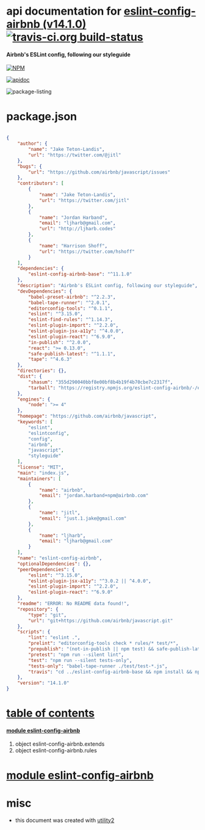 # api documentation for  [eslint-config-airbnb (v14.1.0)](https://github.com/airbnb/javascript)  [![travis-ci.org build-status](https://api.travis-ci.org/npmdoc/node-npmdoc-eslint-config-airbnb.svg)](https://travis-ci.org/npmdoc/node-npmdoc-eslint-config-airbnb)
#### Airbnb's ESLint config, following our styleguide

[![NPM](https://nodei.co/npm/eslint-config-airbnb.png?downloads=true)](https://www.npmjs.com/package/eslint-config-airbnb)

[![apidoc](https://npmdoc.github.io/node-npmdoc-eslint-config-airbnb/build/screen-capture.buildNpmdoc.browser._2Fhome_2Ftravis_2Fbuild_2Fnpmdoc_2Fnode-npmdoc-eslint-config-airbnb_2Ftmp_2Fbuild_2Fapidoc.html.png)](https://npmdoc.github.io/node-npmdoc-eslint-config-airbnb/build..beta..travis-ci.org/apidoc.html)

![package-listing](https://npmdoc.github.io/node-npmdoc-eslint-config-airbnb/build/screen-capture.npmPackageListing.svg)



# package.json

```json

{
    "author": {
        "name": "Jake Teton-Landis",
        "url": "https://twitter.com/@jitl"
    },
    "bugs": {
        "url": "https://github.com/airbnb/javascript/issues"
    },
    "contributors": [
        {
            "name": "Jake Teton-Landis",
            "url": "https://twitter.com/jitl"
        },
        {
            "name": "Jordan Harband",
            "email": "ljharb@gmail.com",
            "url": "http://ljharb.codes"
        },
        {
            "name": "Harrison Shoff",
            "url": "https://twitter.com/hshoff"
        }
    ],
    "dependencies": {
        "eslint-config-airbnb-base": "^11.1.0"
    },
    "description": "Airbnb's ESLint config, following our styleguide",
    "devDependencies": {
        "babel-preset-airbnb": "^2.2.3",
        "babel-tape-runner": "^2.0.1",
        "editorconfig-tools": "^0.1.1",
        "eslint": "^3.15.0",
        "eslint-find-rules": "^1.14.3",
        "eslint-plugin-import": "^2.2.0",
        "eslint-plugin-jsx-a11y": "^4.0.0",
        "eslint-plugin-react": "^6.9.0",
        "in-publish": "^2.0.0",
        "react": ">= 0.13.0",
        "safe-publish-latest": "^1.1.1",
        "tape": "^4.6.3"
    },
    "directories": {},
    "dist": {
        "shasum": "355d290040bbf8e00bf8b4b19f4b70cbe7c2317f",
        "tarball": "https://registry.npmjs.org/eslint-config-airbnb/-/eslint-config-airbnb-14.1.0.tgz"
    },
    "engines": {
        "node": ">= 4"
    },
    "homepage": "https://github.com/airbnb/javascript",
    "keywords": [
        "eslint",
        "eslintconfig",
        "config",
        "airbnb",
        "javascript",
        "styleguide"
    ],
    "license": "MIT",
    "main": "index.js",
    "maintainers": [
        {
            "name": "airbnb",
            "email": "jordan.harband+npm@airbnb.com"
        },
        {
            "name": "jitl",
            "email": "just.1.jake@gmail.com"
        },
        {
            "name": "ljharb",
            "email": "ljharb@gmail.com"
        }
    ],
    "name": "eslint-config-airbnb",
    "optionalDependencies": {},
    "peerDependencies": {
        "eslint": "^3.15.0",
        "eslint-plugin-jsx-a11y": "^3.0.2 || ^4.0.0",
        "eslint-plugin-import": "^2.2.0",
        "eslint-plugin-react": "^6.9.0"
    },
    "readme": "ERROR: No README data found!",
    "repository": {
        "type": "git",
        "url": "git+https://github.com/airbnb/javascript.git"
    },
    "scripts": {
        "lint": "eslint .",
        "prelint": "editorconfig-tools check * rules/* test/*",
        "prepublish": "(not-in-publish || npm test) && safe-publish-latest",
        "pretest": "npm run --silent lint",
        "test": "npm run --silent tests-only",
        "tests-only": "babel-tape-runner ./test/test-*.js",
        "travis": "cd ../eslint-config-airbnb-base && npm install && npm link && cd - && npm link eslint-config-airbnb-base && npm run --silent test ; npm unlink eslint-config-airbnb-base >/dev/null &"
    },
    "version": "14.1.0"
}
```



# <a name="apidoc.tableOfContents"></a>[table of contents](#apidoc.tableOfContents)

#### [module eslint-config-airbnb](#apidoc.module.eslint-config-airbnb)
1.  object <span class="apidocSignatureSpan">eslint-config-airbnb.</span>extends
1.  object <span class="apidocSignatureSpan">eslint-config-airbnb.</span>rules



# <a name="apidoc.module.eslint-config-airbnb"></a>[module eslint-config-airbnb](#apidoc.module.eslint-config-airbnb)



# misc
- this document was created with [utility2](https://github.com/kaizhu256/node-utility2)
